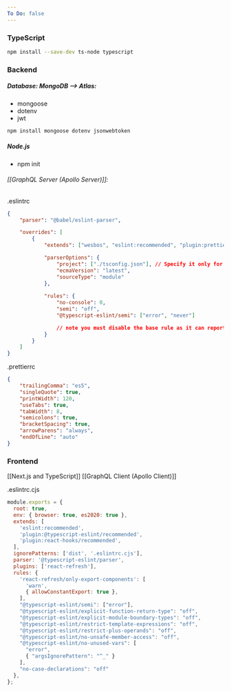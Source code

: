 ```yaml
---
To Do: false
---
```


### TypeScript

```bash
npm install --save-dev ts-node typescript
```

### Backend

##### Database: MongoDB --> Atlas:
- mongoose
- dotenv
- jwt

```bash
npm install mongoose dotenv jsonwebtoken
```
##### Node.js
- npm init

###### [[GraphQL Server (Apollo Server)]]:

.eslintrc

```json 
{
	"parser": "@babel/eslint-parser",

	"overrides": [
		{
			"extends": ["wesbos", "eslint:recommended", "plugin:prettier/recommended"],

			"parserOptions": {
				"project": ["./tsconfig.json"], // Specify it only for TypeScript files
				"ecmaVersion": "latest",
				"sourceType": "module"
			},
			
			"rules": {
				"no-console": 0,
				"semi": "off",
				"@typescript-eslint/semi": ["error", "never"]

				// note you must disable the base rule as it can report incorrect errors
			}
		}
	]
}

```

.prettierrc
```json 
{
	"trailingComma": "es5",
	"singleQuote": true,
	"printWidth": 120,
	"useTabs": true,
	"tabWidth": 8,
	"semicolons": true,
	"bracketSpacing": true,
	"arrowParens": "always",
	"endOfLine": "auto"
}

```




### Frontend
[[Next.js and TypeScript]]
[[GraphQL Client (Apollo Client)]]

.eslintrc.cjs

```js
module.exports = {
  root: true,
  env: { browser: true, es2020: true },
  extends: [
    'eslint:recommended',
    'plugin:@typescript-eslint/recommended',
    'plugin:react-hooks/recommended',
  ],
  ignorePatterns: ['dist', '.eslintrc.cjs'],
  parser: '@typescript-eslint/parser',
  plugins: ['react-refresh'],
  rules: {
    'react-refresh/only-export-components': [
      'warn',
      { allowConstantExport: true },
    ],
    "@typescript-eslint/semi": ["error"],
    "@typescript-eslint/explicit-function-return-type": "off",
    "@typescript-eslint/explicit-module-boundary-types": "off",
    "@typescript-eslint/restrict-template-expressions": "off",
    "@typescript-eslint/restrict-plus-operands": "off",
    "@typescript-eslint/no-unsafe-member-access": "off",
    "@typescript-eslint/no-unused-vars": [
      "error",
      { "argsIgnorePattern": "^_" }
    ],
    "no-case-declarations": "off"
  },
};


```

